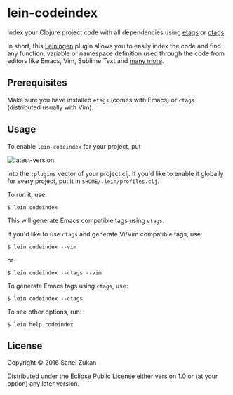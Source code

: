 # lein-codeindex

Index your Clojure project code with all dependencies using
[etags](https://www.emacswiki.org/emacs/EmacsTags) or
[ctags](http://ctags.sourceforge.net/).

In short, this [Leiningen](http://leiningen.org) plugin allows you to
easily index the code and find any function, variable or namespace
definition used through the code from editors like Emacs, Vim, Sublime
Text and [many more](https://en.wikipedia.org/wiki/Ctags).

## Prerequisites

Make sure you have installed `etags` (comes with Emacs) or
`ctags` (distributed usually with Vim).

## Usage

To enable `lein-codeindex` for your project, put

![latest-version](https://clojars.org/lein-codeindex/latest-version.svg)

into the `:plugins` vector of your project.clj. If you'd like to
enable it globally for every project, put it in `$HOME/.lein/profiles.clj`.

To run it, use:

    $ lein codeindex

This will generate Emacs compatible tags using `etags`.

If you'd like to use `ctags` and generate Vi/Vim compatible tags, use:

    $ lein codeindex --vim

or

    $ lein codeindex --ctags --vim

To generate Emacs tags using `ctags`, use:

    $ lein codeindex --ctags

To see other options, run:

    $ lein help codeindex

## License

Copyright © 2016 Sanel Zukan

Distributed under the Eclipse Public License either version 1.0 or (at
your option) any later version.
